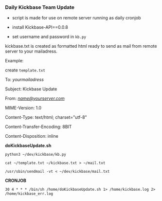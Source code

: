 ### Daily Kickbase Team Update

- script is made for use on remote server running as daily cronjob

- install Kickbase-API==0.0.8
- set username and password in `kb.py`

kickbase.txt is created as formatted html ready to send as mail from remote server to your mailadress.

Example:

create `template.txt`

To: *yourmailadress*

Subject: Kickbase Update

From: *name@yourserver.com*

MIME-Version: 1.0

Content-Type: text/html; charset="utf-8"

Content-Transfer-Encoding: 8BIT

Content-Disposition: inline

**doKickbaseUpdate.sh**

`python3 ~/dev/kickbase/kb.py`

`cat ~/template.txt ~/kickbase.txt > ~/mail.txt`

`/usr/sbin/sendmail -vt < ~/dev/kickbase/mail.txt`

**CRONJOB**

`30 4 * * * /bin/sh /home/doKickbaseUpdate.sh 1> /home/kickbase.log 2> /home/kickbase_err.log`




